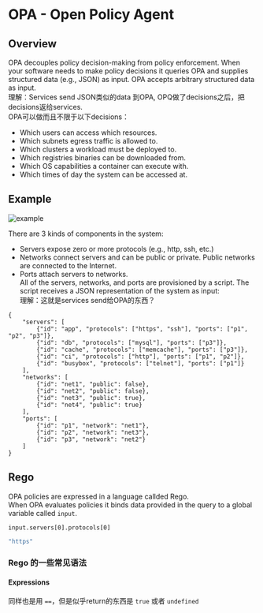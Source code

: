 # OPA - Open Policy Agent
## Overview
OPA decouples policy decision-making from policy enforcement. When your software needs to make policy decisions it queries OPA and supplies structured data (e.g., JSON) as input. OPA accepts arbitrary structured data as input.   
理解：Services send JSON类似的data 到OPA, OPQ做了decisions之后，把decisions返给services.   
OPA可以做而且不限于以下decisions：
- Which users can access which resources.
- Which subnets egress traffic is allowed to.
- Which clusters a workload must be deployed to.
- Which registries binaries can be downloaded from.
- Which OS capabilities a container can execute with.
- Which times of day the system can be accessed at.

## Example
![example](https://user-images.githubusercontent.com/36396754/102041966-92563500-3d85-11eb-9d34-7996913187e7.png)

There are 3 kinds of components in the system:
- Servers expose zero or more protocols (e.g., http, ssh, etc.)
- Networks connect servers and can be public or private. Public networks are connected to the Internet.
- Ports attach servers to networks.    
All of the servers, networks, and ports are provisioned by a script. The script receives a JSON representation of the system as input:    
理解：这就是services send给OPA的东西？
```
{
    "servers": [
        {"id": "app", "protocols": ["https", "ssh"], "ports": ["p1", "p2", "p3"]},
        {"id": "db", "protocols": ["mysql"], "ports": ["p3"]},
        {"id": "cache", "protocols": ["memcache"], "ports": ["p3"]},
        {"id": "ci", "protocols": ["http"], "ports": ["p1", "p2"]},
        {"id": "busybox", "protocols": ["telnet"], "ports": ["p1"]}
    ],
    "networks": [
        {"id": "net1", "public": false},
        {"id": "net2", "public": false},
        {"id": "net3", "public": true},
        {"id": "net4", "public": true}
    ],
    "ports": [
        {"id": "p1", "network": "net1"},
        {"id": "p2", "network": "net3"},
        {"id": "p3", "network": "net2"}
    ]
}
```
## Rego
OPA policies are expressed in a language callded Rego.   
When OPA evaluates policies it binds data provided in the query to a global variable called `input`.    
```rego
input.servers[0].protocols[0]
```
```bash
"https"
```
### Rego 的一些常见语法
#### Expressions 
同样也是用 `==`，但是似乎return的东西是 `true` 或者 `undefined`
